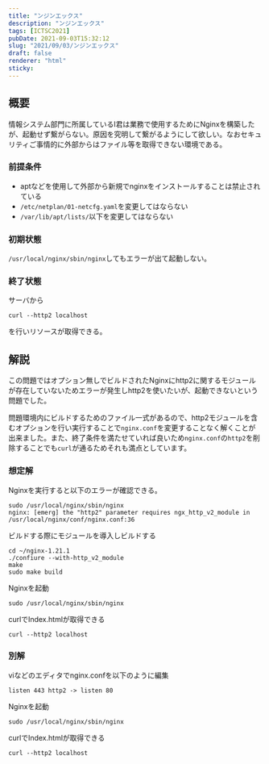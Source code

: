 ```yaml
---
title: "ンジンエックス"
description: "ンジンエックス"
tags: [ICTSC2021]
pubDate: 2021-09-03T15:32:12
slug: "2021/09/03/ンジンエックス"
draft: false
renderer: "html"
sticky: 
---
```



<h2>概要</h2>



<p>情報システム部門に所属しているI君は業務で使用するためにNginxを構築したが、起動せず繋がらない。原因を究明して繋がるようにして欲しい。なおセキュリティご事情的に外部からはファイル等を取得できない環境である。</p>



<h3>前提条件</h3>



<ul><li>aptなどを使用して外部から新規でnginxをインストールすることは禁止されている</li><li><code>/etc/netplan/01-netcfg.yaml</code>を変更してはならない</li><li><code>/var/lib/apt/lists/</code>以下を変更してはならない</li></ul>



<h3>初期状態</h3>



<p><code>/usr/local/nginx/sbin/nginx</code>してもエラーが出て起動しない。</p>



<h3>終了状態</h3>



<p>サーバから</p>


<div class="wp-block-syntaxhighlighter-code "><pre class="brush: plain; title: ; title: ; notranslate" title=""><code>curl --http2 localhost</code></pre></div>


<p>を行いリソースが取得できる。</p>



<h2>解説</h2>



<p>この問題ではオプション無しでビルドされたNginxにhttp2に関するモジュールが存在していないためエラーが発生しhttp2を使いたいが、起動できないという問題でした。</p>



<p>問題環境内にビルドするためのファイル一式があるので、http2モジュールを含むオプションを行い実行することで<code>nginx.conf</code>を変更することなく解くことが出来ました。また、終了条件を満たせていれば良いため<code>nginx.conf</code>の<code>http2</code>を削除することでも<code>curl</code>が通るためそれも満点としています。</p>



<h3>想定解</h3>



<p>Nginxを実行すると以下のエラーが確認できる。</p>


<div class="wp-block-syntaxhighlighter-code "><pre class="brush: plain; title: ; title: ; notranslate" title=""><code>sudo /usr/local/nginx/sbin/nginx 
nginx: &#91;emerg] the &quot;http2&quot; parameter requires ngx_http_v2_module in /usr/local/nginx/conf/nginx.conf:36</code></pre></div>


<p>ビルドする際にモジュールを導入しビルドする</p>


<div class="wp-block-syntaxhighlighter-code "><pre class="brush: plain; title: ; title: ; notranslate" title=""><code>cd ~/nginx-1.21.1
./confiure --with-http_v2_module
make
sudo make build</code></pre></div>


<p>Nginxを起動</p>


<div class="wp-block-syntaxhighlighter-code "><pre class="brush: plain; title: ; title: ; notranslate" title=""><code>sudo /usr/local/nginx/sbin/nginx</code></pre></div>


<p>curlでIndex.htmlが取得できる</p>


<div class="wp-block-syntaxhighlighter-code "><pre class="brush: plain; title: ; title: ; notranslate" title=""><code>curl --http2 localhost</code></pre></div>


<h3>別解</h3>



<p>viなどのエディタでnginx.confを以下のように編集</p>


<div class="wp-block-syntaxhighlighter-code "><pre class="brush: plain; title: ; title: ; notranslate" title=""><code>listen 443 http2 -&gt; listen 80</code></pre></div>


<p>Nginxを起動</p>


<div class="wp-block-syntaxhighlighter-code "><pre class="brush: plain; title: ; title: ; notranslate" title=""><code>sudo /usr/local/nginx/sbin/nginx</code></pre></div>


<p>curlでIndex.htmlが取得できる</p>


<div class="wp-block-syntaxhighlighter-code "><pre class="brush: plain; title: ; title: ; notranslate" title=""><code>curl --http2 localhost</code></pre></div>
